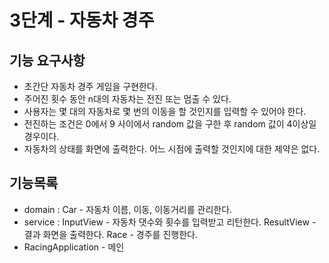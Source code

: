 # 3단계 - 자동차 경주
## 기능 요구사항
* 초간단 자동차 경주 게임을 구현한다.
* 주어진 횟수 동안 n대의 자동차는 전진 또는 멈출 수 있다.
* 사용자는 몇 대의 자동차로 몇 번의 이동을 할 것인지를 입력할 수 있어야 한다.
* 전진하는 조건은 0에서 9 사이에서 random 값을 구한 후 random 값이 4이상일 경우이다.
* 자동차의 상태를 화면에 출력한다. 어느 시점에 출력할 것인지에 대한 제약은 없다.

## 기능목록
* domain : Car - 자동차 이름, 이동, 이동거리를 관리한다.
* service : InputView - 자동차 댓수와 횟수를 입력받고 리턴한다.
            ResultView - 결과 화면을 출력한다.
            Race - 경주를 진행한다.
* RacingApplication - 메인            
 